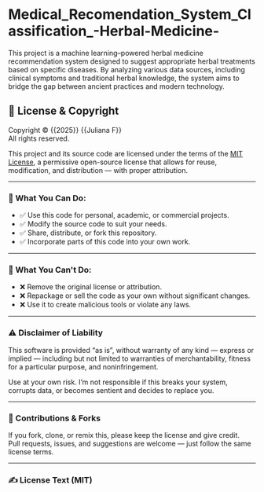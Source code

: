 # Medical_Recomendation_System_Classification_-Herbal-Medicine-
​This project is a machine learning–powered herbal medicine recommendation system designed to suggest appropriate herbal treatments based on specific diseases. By analyzing various data sources, including clinical symptoms and traditional herbal knowledge, the system aims to bridge the gap between ancient practices and modern technology.

## 📄 License & Copyright

Copyright © {{2025}} {{Juliana F}}  
All rights reserved.

This project and its source code are licensed under the terms of the [MIT License](LICENSE), a permissive open-source license that allows for reuse, modification, and distribution — with proper attribution.

---

### 🧠 What You Can Do:
- ✅ Use this code for personal, academic, or commercial projects.
- ✅ Modify the source code to suit your needs.
- ✅ Share, distribute, or fork this repository.
- ✅ Incorporate parts of this code into your own work.

---

### 🚫 What You Can't Do:
- ❌ Remove the original license or attribution.
- ❌ Repackage or sell the code as your own without significant changes.
- ❌ Use it to create malicious tools or violate any laws.

---

### ⚠️ Disclaimer of Liability

This software is provided “as is”, without warranty of any kind — express or implied — including but not limited to warranties of merchantability, fitness for a particular purpose, and noninfringement.

Use at your own risk. I’m not responsible if this breaks your system, corrupts data, or becomes sentient and decides to replace you.

---

### 👥 Contributions & Forks

If you fork, clone, or remix this, please keep the license and give credit.  
Pull requests, issues, and suggestions are welcome — just follow the same license terms.

---

### ✍️ License Text (MIT)


